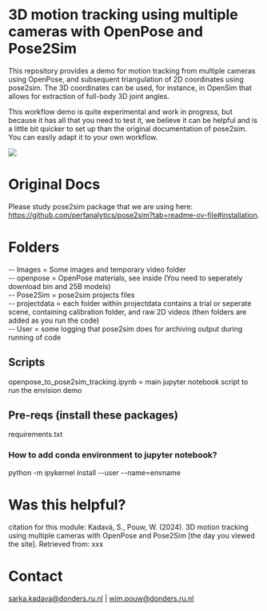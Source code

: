 ﻿# 3D motion tracking using multiple cameras with OpenPose and Pose2Sim

This repository provides a demo for motion tracking from multiple cameras using OpenPose, and subsequent triangulation of 2D coordinates using pose2sim. The 3D coordinates can be used, for instance, in OpenSim that allows for extraction of full-body 3D joint angles.

This workflow demo is quite experimental and work in progress, but because it has all that you need to test it, we believe it can be helpful and is a little bit quicker to set up than the original documentation of pose2sim. You can easily adapt it to your own workflow. 

<img src = /Images/pose2sim.gif  >

# Original Docs
Please study pose2sim package that we are using here: https://github.com/perfanalytics/pose2sim?tab=readme-ov-file#installation.

# Folders
-- Images = Some images and temporary video folder <br> 
-- openpose = OpenPose materials, see inside (You need to seperately download bin and 25B models) <br> 
-- Pose2Sim = pose2sim projects files <br> 
-- projectdata = each folder within projectdata contains a trial or seperate scene, containing calibration folder, and raw 2D videos (then folders are added as you run the code) <br> 
-- User = some logging that pose2sim does for archiving output during running of code <br> 

## Scripts
openpose_to_pose2sim_tracking.ipynb = main jupyter notebook script to run the envision demo

## Pre-reqs (install these packages)
requirements.txt 

### How to add conda environment to jupyter notebook?
python -m ipykernel install --user --name=envname

# Was this helpful?

citation for this module: Kadavá, S., Pouw, W. (2024). 3D motion tracking using multiple cameras with OpenPose and Pose2Sim [the day you viewed the site]. Retrieved from: xxx

# Contact

sarka.kadava@donders.ru.nl | wim.pouw@donders.ru.nl